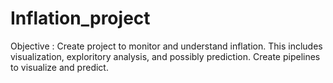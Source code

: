 # Inflation_project

Objective : Create project to monitor and understand inflation.  This includes visualization, exploritory analysis, and possibly prediction. Create pipelines to visualize and predict.
